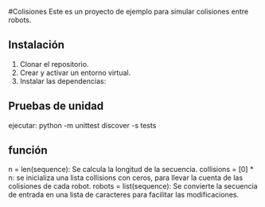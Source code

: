 #Colisiones
Este es un proyecto de ejemplo para simular colisiones entre robots.

## Instalación

1. Clonar el repositorio.
2. Crear y activar un entorno virtual.
3. Instalar las dependencias:


## Pruebas de unidad
ejecutar: python -m unittest discover -s tests

## función
n = len(sequence): Se calcula la longitud de la secuencia.
collisions = [0] * n: se inicializa una lista collisions con ceros, para llevar la cuenta de las colisiones de cada robot.
robots = list(sequence): Se convierte la secuencia de entrada en una lista de caracteres para facilitar las modificaciones.